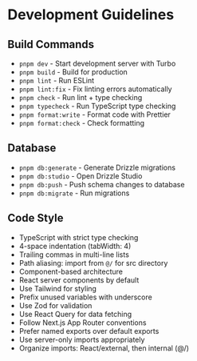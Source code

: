 # Development Guidelines

## Build Commands
- `pnpm dev` - Start development server with Turbo
- `pnpm build` - Build for production
- `pnpm lint` - Run ESLint
- `pnpm lint:fix` - Fix linting errors automatically
- `pnpm check` - Run lint + type checking
- `pnpm typecheck` - Run TypeScript type checking
- `pnpm format:write` - Format code with Prettier
- `pnpm format:check` - Check formatting

## Database
- `pnpm db:generate` - Generate Drizzle migrations
- `pnpm db:studio` - Open Drizzle Studio
- `pnpm db:push` - Push schema changes to database
- `pnpm db:migrate` - Run migrations

## Code Style
- TypeScript with strict type checking
- 4-space indentation (tabWidth: 4)
- Trailing commas in multi-line lists
- Path aliasing: import from `@/` for src directory
- Component-based architecture
- React server components by default
- Use Tailwind for styling
- Prefix unused variables with underscore
- Use Zod for validation
- Use React Query for data fetching
- Follow Next.js App Router conventions
- Prefer named exports over default exports
- Use server-only imports appropriately
- Organize imports: React/external, then internal (@/)